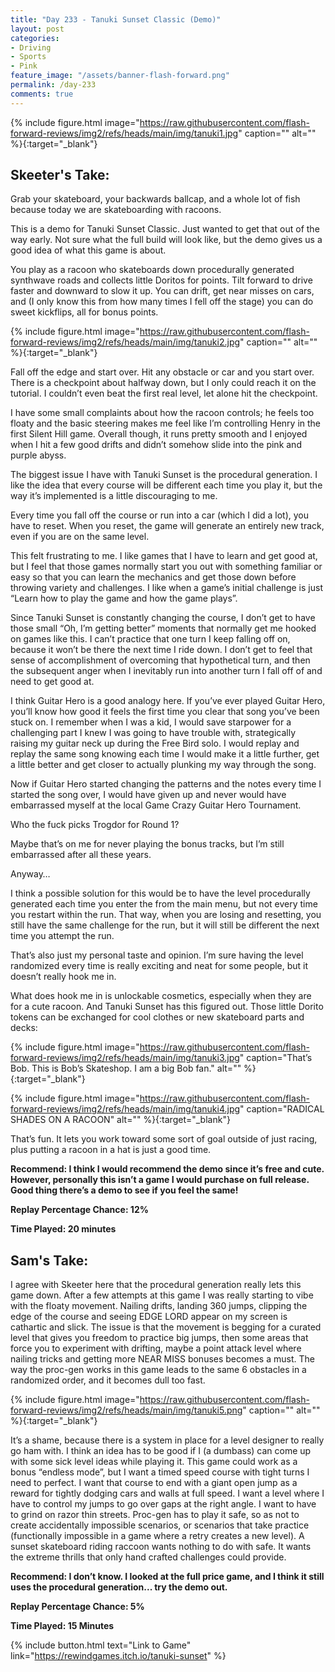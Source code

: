```yaml
---
title: "Day 233 - Tanuki Sunset Classic (Demo)"
layout: post
categories:
- Driving
- Sports
- Pink
feature_image: "/assets/banner-flash-forward.png"
permalink: /day-233
comments: true
---
```


{% include figure.html image="https://raw.githubusercontent.com/flash-forward-reviews/img2/refs/heads/main/img/tanuki1.jpg" caption="" alt="" %}{:target="_blank"}

## Skeeter's Take:

Grab your skateboard, your backwards ballcap, and a whole lot of fish because today we are skateboarding with racoons. 

This is a demo for Tanuki Sunset Classic. Just wanted to get that out of the way early. Not sure what the full build will look like, but the demo gives us a good idea of what this game is about. 

You play as a racoon who skateboards down procedurally generated synthwave roads and collects little Doritos for points. Tilt forward to drive faster and downward to slow it up. You can drift, get near misses on cars, and (I only know this from how many times I fell off the stage) you can do sweet kickflips, all for bonus points. 

{% include figure.html image="https://raw.githubusercontent.com/flash-forward-reviews/img2/refs/heads/main/img/tanuki2.jpg" caption="" alt="" %}{:target="_blank"}

Fall off the edge and start over. Hit any obstacle or car and you start over. There is a checkpoint about halfway down, but I only could reach it on the tutorial. I couldn’t even beat the first real level, let alone hit the checkpoint. 

I have some small complaints about how the racoon controls; he feels too floaty and the basic steering makes me feel like I’m controlling Henry in the first Silent Hill game. Overall though,  it runs pretty smooth and I enjoyed when I hit a few good drifts and didn’t somehow slide into the pink and purple abyss. 

The biggest issue I have with Tanuki Sunset is the procedural generation. I like the idea that every course will be different each time you play it, but the way it’s implemented is a little discouraging to me. 

Every time you fall off the course or run into a car (which I did a lot), you have to reset. When you reset, the game will generate an entirely new track, even if you are on the same level. 

This felt frustrating to me. I like games that I have to learn and get good at, but I feel that those games normally start you out with something familiar or easy so that you can learn the mechanics and get those down before throwing variety and challenges. I like when a game’s initial challenge is just “Learn how to play the game and how the game plays”. 


Since Tanuki Sunset is constantly changing the course, I don’t get to have those small “Oh, I’m getting better” moments that normally get me hooked on games like this. I can’t practice that one turn I keep falling off on, because it won’t be there the next time I ride down. I don’t get to feel that sense of accomplishment of overcoming that hypothetical turn, and then the subsequent anger when I inevitably run into another turn I fall off of and need to get good at. 

I think Guitar Hero is a good analogy here. If you’ve ever played Guitar Hero, you’ll know how good it feels the first time you clear that song you’ve been stuck on. I remember when I was a kid, I would save starpower for a challenging part I knew I was going to have trouble with, strategically raising my guitar neck up during the Free Bird solo. I would replay and replay the same song knowing each time I would make it a little further, get a little better and get closer to actually plunking my way through the song. 

Now if Guitar Hero started changing the patterns and the notes every time I started the song over, I would have given up and never would have embarrassed myself at the local Game Crazy Guitar Hero Tournament. 

Who the fuck picks Trogdor for Round 1? 

Maybe that’s on me for never playing the bonus tracks, but I’m still embarrassed after all these years. 

Anyway… 

I think a possible solution for this would be to have the level procedurally generated each time you enter the from the main menu, but not every time you restart within the run. That way, when you are losing and resetting, you still have the same challenge for the run, but it will still be different the next time you attempt the run. 

That’s also just my personal taste and opinion. I’m sure having the level randomized every time is really exciting and neat for some people, but it doesn’t really hook me in. 

What does hook me in is unlockable cosmetics, especially when they are for a cute racoon. 
And Tanuki Sunset has this figured out. Those little Dorito tokens can be exchanged for cool clothes or new skateboard parts and decks: 

{% include figure.html image="https://raw.githubusercontent.com/flash-forward-reviews/img2/refs/heads/main/img/tanuki3.jpg" caption="That’s Bob. This is Bob’s Skateshop. I am a big Bob fan." alt="" %}{:target="_blank"}

{% include figure.html image="https://raw.githubusercontent.com/flash-forward-reviews/img2/refs/heads/main/img/tanuki4.jpg" caption="RADICAL SHADES ON A RACOON" alt="" %}{:target="_blank"}

That’s fun. It lets you work toward some sort of goal outside of just racing, plus putting a racoon in a hat is just a good time. 

**Recommend: I think I would recommend the demo since it’s free and cute. However, personally this isn’t a game I would purchase on full release. Good thing there’s a demo to see if you feel the same!** 

**Replay Percentage Chance: 12%**

**Time Played: 20 minutes**

## Sam's Take:

I agree with Skeeter here that the procedural generation really lets this game down. After a few attempts at this game I was really starting to vibe with the floaty movement. Nailing drifts, landing 360 jumps, clipping the edge of the course and seeing EDGE LORD appear on my screen is cathartic and slick. The issue is that the movement is begging for a curated level that gives you freedom to practice big jumps, then some areas that force you to experiment with drifting, maybe a point attack level where nailing tricks and getting more NEAR MISS bonuses becomes a must. The way the proc-gen works in this game leads to the same 6 obstacles in a randomized order, and it becomes dull too fast.

{% include figure.html image="https://raw.githubusercontent.com/flash-forward-reviews/img2/refs/heads/main/img/tanuki5.png" caption="" alt="" %}{:target="_blank"}

It’s a shame, because there is a system in place for a level designer to really go ham with. I think an idea has to be good if I (a dumbass) can come up with some sick level ideas while playing it. This game could work as a bonus “endless mode”, but I want a timed speed course with tight turns I need to perfect. I want that course to end with a giant open jump as a reward for tightly dodging cars and walls at full speed. I want a level where I have to control my jumps to go over gaps at the right angle. I want to have to grind on razor thin streets. Proc-gen has to play it safe, so as not to create accidentally impossible scenarios, or scenarios that take practice (functionally impossible in a game where a retry creates a new level). A sunset skateboard riding raccoon wants nothing to do with safe. It wants the extreme thrills that only hand crafted challenges could provide.

**Recommend: I don’t know. I looked at the full price game, and I think it still uses the procedural generation... try the demo out.**

**Replay Percentage Chance: 5%**

**Time Played: 15 Minutes**

{% include button.html text="Link to Game" link="https://rewindgames.itch.io/tanuki-sunset" %}